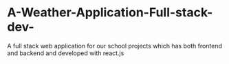 # A-Weather-Application-Full-stack-dev-

A full stack web application for our school projects which has both frontend and backend and developed with react.js 

